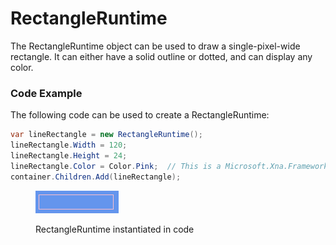# RectangleRuntime

The RectangleRuntime object can be used to draw a single-pixel-wide rectangle. It can either have a solid outline or dotted, and can display any color.

### Code Example

The following code can be used to create a RectangleRuntime:

```csharp
var lineRectangle = new RectangleRuntime();
lineRectangle.Width = 120;
lineRectangle.Height = 24;
lineRectangle.Color = Color.Pink;  // This is a Microsoft.Xna.Framework.Color
container.Children.Add(lineRectangle);
```

<figure><img src="../../.gitbook/assets/image.png" alt=""><figcaption><p>RectangleRuntime instantiated in code</p></figcaption></figure>

